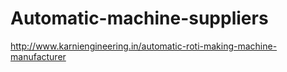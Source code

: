 # Automatic-machine-suppliers
http://www.karniengineering.in/automatic-roti-making-machine-manufacturer
